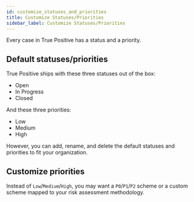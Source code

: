 ```yaml
---
id: customize_statuses_and_priorities
title: Customize Statuses/Priorities
sidebar_label: Customize Statuses/Priorities
---
```


Every case in True Positive has a status and a priority.

## Default statuses/priorities

True Positive ships with these three statuses out of the box:

- Open
- In Progress
- Closed

And these three priorities:

- Low
- Medium
- High

However, you can add, rename, and delete the default statuses and priorities to fit
your organization.

## Customize priorities

Instead of `Low`/`Medium`/`High`, you may want a `P0`/`P1`/`P2` scheme or a custom scheme mapped to your risk assessment methodology.
